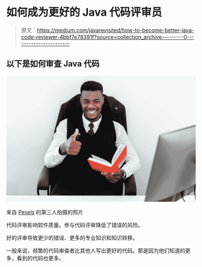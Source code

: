 # 如何成为更好的 Java 代码评审员

> 原文：<https://medium.com/javarevisited/how-to-become-better-java-code-reviewer-4bbf7e78391f?source=collection_archive---------0----------------------->

## 以下是如何审查 Java 代码

![](img/4c08d232a5c79cff53cbecc4f7123154.png)

来自 [Pexels](https://www.pexels.com/photo/man-in-black-suit-jacket-holding-red-book-5058918/?utm_content=attributionCopyText&utm_medium=referral&utm_source=pexels) 的第三人拍摄的照片

代码评审影响软件质量。参与代码评审降低了错误的风险。

好的评审导致更少的错误、更多的专业知识和知识转移。

一般来说，频繁的代码审查者比其他人写出更好的代码。那是因为他们知道的更多，看到的代码也更多。